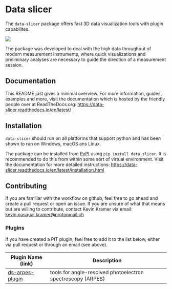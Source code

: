 # Data slicer

The `data-slicer` package offers fast 3D data visualization tools with plugin capabilites.

![](https://raw.githubusercontent.com/kuadrat/data_slicer/master/screenshots/pit_demo.gif)

The package was developed to deal with the high data throughput of modern measurement 
instruments, where quick visualizations and preliminary analyses are necessary to guide
the direction of a measurement session.

## Documentation

This README just gives a minimal overview.
For more information, guides, examples and more, visit the documentation which is hosted 
by the friendly people over at ReadTheDocs.org:
https://data-slicer.readthedocs.io/en/latest/

## Installation

`data-slicer` should run on all platforms that support python and has been 
shown to run on Windows, macOS ans Linux.

The package can be installed from [PyPI](https://pypi.org/project/data-slicer/) 
using `pip install data_slicer`.
It is recommended to do this from within some sort of virtual environment.
Visit the documentation for more detailed instructions:
https://data-slicer.readthedocs.io/en/latest/installation.html

## Contributing

If you are familiar with the workflow on github, feel free to go ahead and create a pull
request or open an issue.
If you are unsure of what that means but are willing to contribute, contact Kevin Kramer
via email: kevin.pasqual.kramer@protonmail.ch

### Plugins

If you have created a PIT plugin, feel free to add it to the list below, 
either via pull request or through an email (see above).

| Plugin Name (link) | Description | 
| ------------------ | ----------- |
| [ds-arpes-plugin](https://www.pluralsight.com/guides/working-tables-github-markdown) | tools for angle-resolved photoelectron spectroscopy (ARPES) | 

